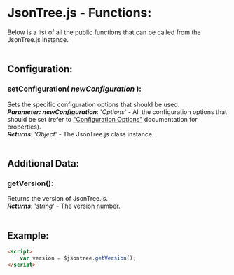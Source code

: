 # JsonTree.js - Functions:

Below is a list of all the public functions that can be called from the JsonTree.js instance.
<br>
<br>


## Configuration:

### **setConfiguration( *newConfiguration* )**:
Sets the specific configuration options that should be used.
<br>
***Parameter: newConfiguration***: '*Options*' - All the configuration options that should be set (refer to ["Configuration Options"](configuration/OPTIONS.md) documentation for properties).
<br>
***Returns***: '*Object*' - The JsonTree.js class instance.
<br>
<br>


## Additional Data:

### **getVersion()**:
Returns the version of JsonTree.js.
<br>
***Returns***: '*string*' - The version number.
<br>
<br>


## Example:

```markdown
<script> 
    var version = $jsontree.getVersion();
</script>
```